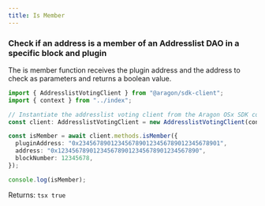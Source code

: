 ```yaml
---
title: Is Member
---
```


### Check if an address is a member of an Addresslist DAO in a specific block and plugin

The is member function receives the plugin address and the address to check as parameters and returns a boolean value.

```ts
import { AddresslistVotingClient } from "@aragon/sdk-client";
import { context } from "../index";

// Instantiate the addresslist voting client from the Aragon OSx SDK context.
const client: AddresslistVotingClient = new AddresslistVotingClient(context);

const isMember = await client.methods.isMember({
  pluginAddress: "0x2345678901234567890123456789012345678901",
  address: "0x1234567890123456789012345678901234567890",
  blockNumber: 12345678,
});

console.log(isMember);
```


Returns:
    ```tsx
    true
    ```